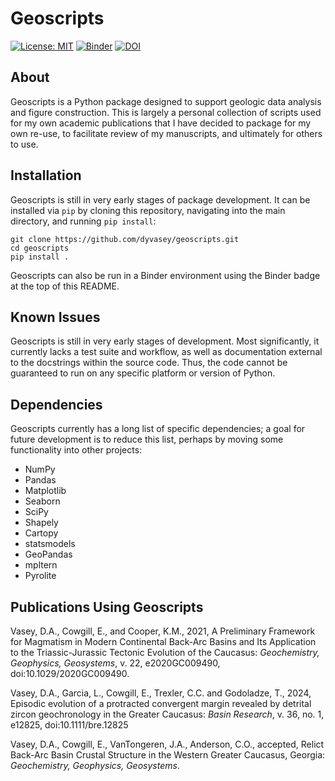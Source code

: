 # Geoscripts

[![License: MIT](https://img.shields.io/badge/License-MIT-yellow.svg)](https://opensource.org/licenses/MIT) [![Binder](https://mybinder.org/badge_logo.svg)](https://mybinder.org/v2/gh/dyvasey/geoscripts/HEAD) [![DOI](https://zenodo.org/badge/334745753.svg)](https://zenodo.org/badge/latestdoi/334745753)

## About

Geoscripts is a Python package designed to support geologic data analysis and figure construction. This is largely a personal collection of scripts used for my own academic publications that I have decided to package for my own re-use, to facilitate review of my manuscripts, and ultimately for others to use. 

## Installation

Geoscripts is still in very early stages of package development. It can be installed via `pip` by cloning this repository, navigating into the main directory, and running `pip install`:
```
git clone https://github.com/dyvasey/geoscripts.git
cd geoscripts
pip install .
```

Geoscripts can also be run in a Binder environment using the Binder badge at the top of this README.

## Known Issues

Geoscripts is still in very early stages of development. Most significantly, it currently lacks a test suite and workflow, as well as documentation external to the docstrings within the source code. Thus, the code cannot be guaranteed to run on any specific platform or version of Python.

## Dependencies

Geoscripts currently has a long list of specific dependencies; a goal for future development is to reduce this list, perhaps by moving some functionality into other projects:
* NumPy
* Pandas
* Matplotlib
* Seaborn
* SciPy
* Shapely
* Cartopy
* statsmodels
* GeoPandas
* mpltern
* Pyrolite

## Publications Using Geoscripts

Vasey, D.A., Cowgill, E., and Cooper, K.M., 2021, A Preliminary Framework for Magmatism in Modern Continental Back-Arc Basins and Its Application to the Triassic-Jurassic Tectonic Evolution of the Caucasus: _Geochemistry, Geophysics, Geosystems_, v. 22, e2020GC009490, doi:10.1029/2020GC009490.

Vasey, D.A., Garcia, L., Cowgill, E., Trexler, C.C. and Godoladze, T., 2024, Episodic evolution of a protracted convergent margin revealed by detrital zircon geochronology in the Greater Caucasus: _Basin Research_, v. 36, no. 1, e12825, doi:10.1111/bre.12825

Vasey, D.A., Cowgill, E., VanTongeren, J.A., Anderson, C.O., accepted, Relict Back-Arc Basin Crustal Structure in the Western Greater Caucasus, Georgia: _Geochemistry, Geophysics, Geosystems_.





